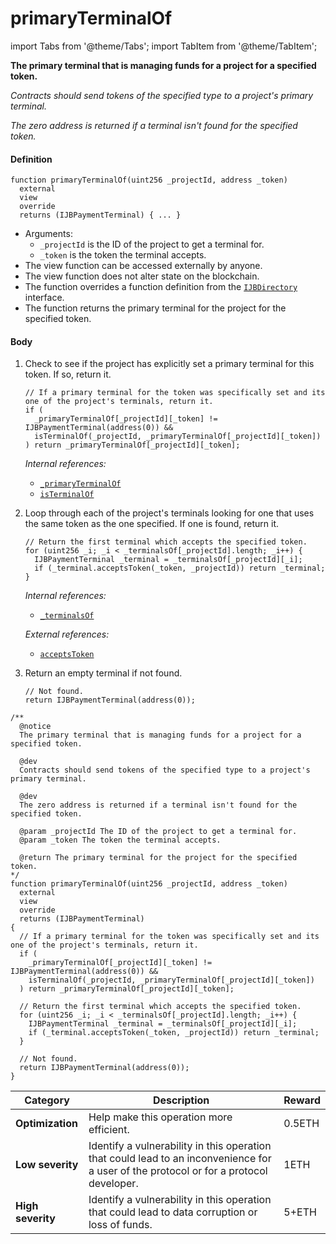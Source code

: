# primaryTerminalOf

import Tabs from '@theme/Tabs';
import TabItem from '@theme/TabItem';

<Tabs>
<TabItem value="Step by step" label="Step by step">

**The primary terminal that is managing funds for a project for a specified token.**

_Contracts should send tokens of the specified type to a project's primary terminal._

_The zero address is returned if a terminal isn't found for the specified token._

#### Definition

```
function primaryTerminalOf(uint256 _projectId, address _token)
  external
  view
  override
  returns (IJBPaymentTerminal) { ... }
```

* Arguments:
  * `_projectId` is the ID of the project to get a terminal for.
  * `_token` is the token the terminal accepts.
* The view function can be accessed externally by anyone.
* The view function does not alter state on the blockchain.
* The function overrides a function definition from the [`IJBDirectory`](/dev/deprecated/v2/interfaces/ijbdirectory.md) interface.
* The function returns the primary terminal for the project for the specified token.

#### Body

1.  Check to see if the project has explicitly set a primary terminal for this token. If so, return it.

    ```
    // If a primary terminal for the token was specifically set and its one of the project's terminals, return it.
    if (
      _primaryTerminalOf[_projectId][_token] != IJBPaymentTerminal(address(0)) &&
      isTerminalOf(_projectId, _primaryTerminalOf[_projectId][_token])
    ) return _primaryTerminalOf[_projectId][_token];
    ```

    _Internal references:_

    * [`_primaryTerminalOf`](/dev/deprecated/v2/contracts/jbdirectory/properties/-_primaryterminalof.md)
    * [`isTerminalOf`](/dev/deprecated/v2/contracts/jbdirectory/read/isterminalof.md)
2.  Loop through each of the project's terminals looking for one that uses the same token as the one specified. If one is found, return it.

    ```
    // Return the first terminal which accepts the specified token.
    for (uint256 _i; _i < _terminalsOf[_projectId].length; _i++) {
      IJBPaymentTerminal _terminal = _terminalsOf[_projectId][_i];
      if (_terminal.acceptsToken(_token, _projectId)) return _terminal;
    }
    ```

    _Internal references:_

    * [`_terminalsOf`](/dev/deprecated/v2/contracts/jbdirectory/properties/-_terminalsof.md)

    _External references:_

    * [`acceptsToken`](/dev/deprecated/v2/contracts/or-payment-terminals/or-abstract/jbsingletokenpaymentterminal/read/acceptstoken.md)
3.  Return an empty terminal if not found.

    ```
    // Not found.
    return IJBPaymentTerminal(address(0));
    ```

</TabItem>

<TabItem value="Code" label="Code">

```
/** 
  @notice
  The primary terminal that is managing funds for a project for a specified token.

  @dev
  Contracts should send tokens of the specified type to a project's primary terminal.

  @dev
  The zero address is returned if a terminal isn't found for the specified token.

  @param _projectId The ID of the project to get a terminal for.
  @param _token The token the terminal accepts.

  @return The primary terminal for the project for the specified token.
*/
function primaryTerminalOf(uint256 _projectId, address _token)
  external
  view
  override
  returns (IJBPaymentTerminal)
{
  // If a primary terminal for the token was specifically set and its one of the project's terminals, return it.
  if (
    _primaryTerminalOf[_projectId][_token] != IJBPaymentTerminal(address(0)) &&
    isTerminalOf(_projectId, _primaryTerminalOf[_projectId][_token])
  ) return _primaryTerminalOf[_projectId][_token];

  // Return the first terminal which accepts the specified token.
  for (uint256 _i; _i < _terminalsOf[_projectId].length; _i++) {
    IJBPaymentTerminal _terminal = _terminalsOf[_projectId][_i];
    if (_terminal.acceptsToken(_token, _projectId)) return _terminal;
  }

  // Not found.
  return IJBPaymentTerminal(address(0));
}
```

</TabItem>

<TabItem value="Bug bounty" label="Bug bounty">

| Category          | Description                                                                                                                            | Reward |
| ----------------- | -------------------------------------------------------------------------------------------------------------------------------------- | ------ |
| **Optimization**  | Help make this operation more efficient.                                                                                               | 0.5ETH |
| **Low severity**  | Identify a vulnerability in this operation that could lead to an inconvenience for a user of the protocol or for a protocol developer. | 1ETH   |
| **High severity** | Identify a vulnerability in this operation that could lead to data corruption or loss of funds.                                        | 5+ETH  |

</TabItem>
</Tabs>
